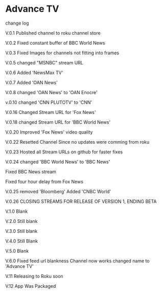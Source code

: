# Advance TV
 change log
 
 V.0.1
 Published channel to roku channel store
 
 V.0.2
 Fixed constant buffer of BBC World News
 
 V.0.3
 Fixed Images for channels not fitting into frames
 
 V.0.5
 changed "MSNBC" stream URL
 
 V.0.6
 Added 'NewsMax TV'
 
 V.0.7
 Added 'OAN News'
 
 V.0.8
 changed 'OAN News' to 'OAN Enocre'
 
 v.0.10
 changed 'CNN PLUTOTV' to 'CNN'
 
 V.0.16
 Changed Stream URL for 'Fox News'
 
 V.0.18
 changed Stream URL for 'BBC World News'
 
 V.0.20
 Improved 'Fox News' video quality
 
 V.0.22
 Resetted Channel Since no updates were comming from roku
 
 V.0.23
 Hosted all Stream URLs on github for faster fixes
 
 V.0.24
 changed 'BBC World News' to 'BBC News'

 Fixed BBC News stream
 
 Fixed four hour delay from Fox News
 
 V.0.25
 removed 'Bloomberg'
 Added 'CNBC World'
 
 V.0.26
 CLOSING STREAMS FOR RELEASE OF VERSION 1, ENDING BETA
 
 V.1.0
 Blank
 
 V.2.0
 Still blank
 
 V.3.0
 Still blank

V.4.0
 Still Blank
 
 V.5.0
 Blank

 V.6.0
 Fixed feed url blankness
 Channel now works
 changed name to 'Advance TV'

 V.11
 Releasing to Roku soon

 V.12
 App Was Packaged
